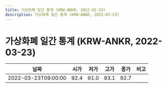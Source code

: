```yaml
---
title: 가상화폐 일간 통계 (KRW-ANKR, 2022-03-23)
description: 가상화폐 일간 통계 (KRW-ANKR, 2022-03-23)
---
```


가상화폐 일간 통계 (KRW-ANKR, 2022-03-23)
===

|날짜|시가|저가|고가|종가|비고|
|--|--|--|--|--|--|
|2022-03-23T09:00:00|92.4|91.0|93.1|92.7|    |
